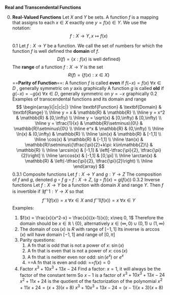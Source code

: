 **Real and Transcendental Functions** 

0. **Real-Valued Functions**
	Let $X$ and $Y$ be sets. A function $f$ is a mapping that assigns to each $x\in X$ exactly one $y=f(x) \in Y$. We use the notation:
	$$f:X\to Y,    x\mapsto f(x) $$
	
	0.1 
		Let $f:X\to Y$ be a function. We call the set of numbers for which the function $f$ is well defined the **domain** of $f$.
		$$D(f) = \{x:f(x) \text{ is well defined\} }$$
		The **range** of a function $f:X\to Y$ is the set
		$$R(f) = \{f(x): x \in X\} $$
		==**Parity of Function**==:
			A function $f$ is called **even** if $f(-x)=f(x)   \text{ }  \forall  x\in D$ , generally symmetric on $y$ axis graphically
			A function $g$ is called **old** if $g(-x) = -g(x) \text{ } \forall x\in D$, generally symmetric on $y=-x$ graphically
	0.2  
		Examples of transcendental functions and its domain and range
		 $$
\begin{array}{|c|c|c|}
\hline
\textbf{Function} & \textbf{Domain} & \textbf{Range} \\
\hline
y = x & \mathbb{R} & \mathbb{R} \\
\hline
y = x^2 & \mathbb{R} & [0,\infty) \\
\hline
y = \sqrt{x} & [0,\infty) & [0,\infty) \\
\hline
y = \tfrac{1}{x} & \mathbb{R}\setminus\{0\} & \mathbb{R}\setminus\{0\} \\
\hline
e^x & \mathbb{R} & (0,\infty) \\
\hline
\ln(x) & (0,\infty) & \mathbb{R} \\
\hline
\sin(x) & \mathbb{R} & [-1,1] \\
\hline
\cos(x) & \mathbb{R} & [-1,1] \\
\hline
\tan(x) & \mathbb{R}\setminus\{\tfrac{\pi}{2}+k\pi: k\in\mathbb{Z}\} & \mathbb{R} \\
\hline
\arcsin(x) & [-1,1] & \left[-\tfrac{\pi}{2}, \tfrac{\pi}{2}\right] \\
\hline
\arccos(x) & [-1,1] & [0,\pi] \\
\hline
\arctan(x) & \mathbb{R} & \left(-\tfrac{\pi}{2}, \tfrac{\pi}{2}\right) \\
\hline
\end{array}
$$
	0.3.1
		Composite functions
		Let $f:X\to Y$ and $g:Y\to Z$
		The composition of $f$ and $g$, denoted $g \circ f$ 
		$g \circ f: X\to Z$, $(g \circ f)(x) = g(f(x))$ 
	0.3.2
		Inverse functions
		Let $f:X\to Y$ be a function with domain $X$ and range $Y$. Then $f$ is invertible if $\exists f^-1: Y\to X$ so that 
		$$f^-1(f(x)) = x  \;  \forall x \in X \text{ and } f^-1(f(x)) = x\;  \forall x\in Y $$
	Examples:
	1) $f(x) = \frac{x}{x^2-x} = \frac{x}{(x-1)(x)}; x\neq 0, 1$ 
		Therefore the domain should be $x\in \mathbb{R} \setminus \{0\}$, alternatively $x \in (\infty, 0) \cup (0, 1)\cup (1, \infty)$ 
	2) The domain of $\cos(x)$ is $R$ with range of $[-1, 1]$
		Its inverse is $\arccos(x)$ will have domain $[-1, 1]$ and range of $[0, \pi]$
	3)  Parity questions:
		1) A fn that is odd that is not a power of $x$: $\sin(x)$
		2) A fn that is even that is not a power of $x$: $\cos(x)$
		3) A fn that is neither even nor odd: $\sin(e^x)$ or $e^x$
		4) ==A fn that is even and odd: ==$f(x)= 0$
	4) Factor $x^3+10x^3+13x-24$
		Find a factor: $x=1$, it will always be the factor of the constant term
		So $x-1$ is a factor of $x^3+10x^3+13x-24$
		$x^2+11x+24$ is the quotient of the factorization of the polynomial
		$x^2+11x+24 = (x+3)(x+8)$
		$x^3+10x^3+13x-24 = (x-1)(x+3)(x+8)$ 
	
